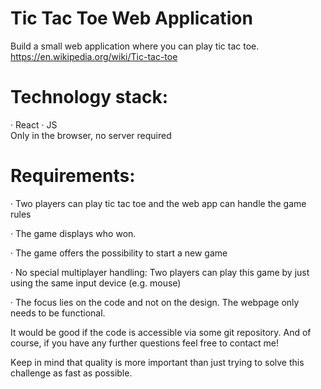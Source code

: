 # Tic Tac Toe Web Application

Build a small web application where you can play tic tac toe. 
https://en.wikipedia.org/wiki/Tic-tac-toe

 
# Technology stack:
·    React
·    JS               
Only in the browser, no server required


# Requirements:   

·    Two players can play tic tac toe and the web app can handle the game rules

·    The game displays who won.

·    The game offers the possibility to start a new game

·    No special multiplayer handling: Two players can play this game by just using the same input device (e.g. mouse)

·    The focus lies on the code and not on the design. The webpage only needs to be functional. 

It would be good if the code is accessible via some git repository. And of course, if you have any further questions feel free to contact me!


Κeep in mind that quality is more important than just trying to solve this challenge as fast as possible.